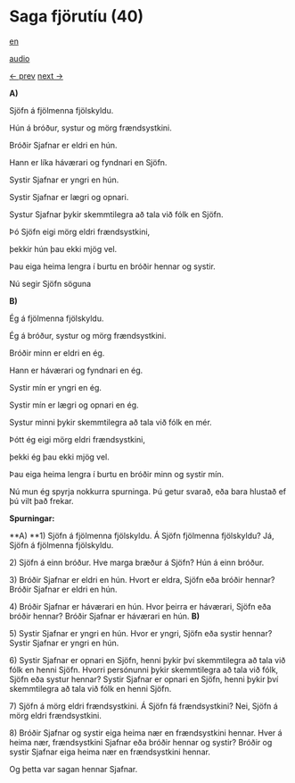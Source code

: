 # Saga fjörutíu (40)

[en](../en/story_40.md)

[audio](../audio/story_40.mp3)

[← prev](../is/story_39.md)
[next →](../is/story_41.md)

**A)**

Sjöfn á fjölmenna fjölskyldu.

Hún á bróður, systur og mörg frændsystkini.

Bróðir Sjafnar er eldri en hún.

Hann er líka háværari og fyndnari en Sjöfn.

Systir Sjafnar er yngri en hún.

Systir Sjafnar er lægri og opnari.

Systur Sjafnar þykir skemmtilegra að tala við fólk en Sjöfn.

Þó Sjöfn eigi mörg eldri frændsystkini,

þekkir hún þau ekki mjög vel.

Þau eiga heima lengra í burtu en bróðir hennar og systir.

Nú segir Sjöfn söguna

**B)**

Ég á fjölmenna fjölskyldu.

Ég á bróður, systur og mörg frændsystkini.

Bróðir minn er eldri en ég.

Hann er háværari og fyndnari en ég.

Systir mín er yngri en ég.

Systir mín er lægri og opnari en ég.

Systur minni þykir skemmtilegra að tala við fólk en mér.

Þótt ég eigi mörg eldri frændsystkini,

þekki ég þau ekki mjög vel.

Þau eiga heima lengra í burtu en bróðir minn og systir mín.

Nú mun ég spyrja nokkurra spurninga. Þú getur svarað, eða bara hlustað
ef þú vilt það frekar.

**Spurningar:**

**A)
**1) Sjöfn á fjölmenna fjölskyldu. Á Sjöfn fjölmenna fjölskyldu? Já,
Sjöfn á fjölmenna fjölskyldu.

2\) Sjöfn á einn bróður. Hve marga bræður á Sjöfn? Hún á einn bróður.

3\) Bróðir Sjafnar er eldri en hún. Hvort er eldra, Sjöfn eða bróðir
hennar? Bróðir Sjafnar er eldri en hún.

4\) Bróðir Sjafnar er háværari en hún. Hvor þeirra er háværari, Sjöfn
eða bróðir hennar? Bróðir Sjafnar er háværari en hún.
**B)**

5\) Systir Sjafnar er yngri en hún. Hvor er yngri, Sjöfn eða systir
hennar? Systir Sjafnar er yngri en hún.

6\) Systir Sjafnar er opnari en Sjöfn, henni þykir því skemmtilegra að
tala við fólk en henni Sjöfn. Hvorri persónunni þykir skemmtilegra að
tala við fólk, Sjöfn eða systur hennar? Systir Sjafnar er opnari en
Sjöfn, henni þykir því skemmtilegra að tala við fólk en henni Sjöfn.

7\) Sjöfn á mörg eldri frændsystkini. Á Sjöfn fá frændsystkini? Nei,
Sjöfn á mörg eldri frændsystkini.

8\) Bróðir Sjafnar og systir eiga heima nær en frændsystkini hennar.
Hver á heima nær, frændsystkini Sjafnar eða bróðir hennar og systir?
Bróðir og systir Sjafnar eiga heima nær en frændsystkini hennar.

Og þetta var sagan hennar Sjafnar.
